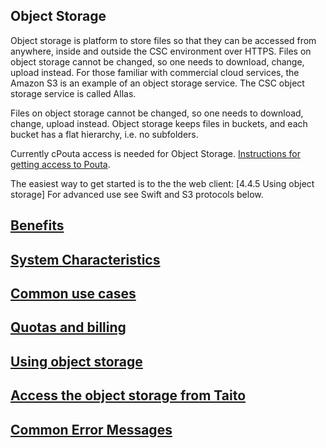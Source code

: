 ## Object Storage

Object storage is platform to store files so that they can be accessed from anywhere, inside and outside
the CSC environment over HTTPS. Files on object storage cannot be changed, so one needs to download, change, upload
instead. For those familiar with commercial cloud services, the
Amazon S3 is an example of an object storage service. The CSC object storage service is called Allas.

Files on object storage cannot be changed, so one needs to download, change, upload
instead. Object storage keeps files in buckets, and each bucket has a flat hierarchy,
i.e. no subfolders.

Currently cPouta access is needed  for Object Storage. [Instructions for getting
access to Pouta].

The easiest way to get started is to the the web client: [4.4.5 Using object storage]
For advanced use see Swift and S3 protocols below.

## [Benefits]

## [System Characteristics]

## [Common use cases]

## [Quotas and billing]

## [Using object storage]

## [Access the object storage from Taito]

## [Common Error Messages]


  [Instructions for getting access to Pouta]: https://research.csc.fi/pouta-application
  [Benefits]: https://research.csc.fi/pouta-object-storage-benefits
  [System Characteristics]: https://research.csc.fi/pouta-object-storage-system-characteristics
  [Common use cases]: https://research.csc.fi/pouta-object-storage-common-use-cases
  [Quotas and billing]: https://research.csc.fi/pouta-object-storage-quotas-and-billing
  [Using object storage]: https://research.csc.fi/pouta-using-object-storage
  [Access the object storage from Taito]: https://research.csc.fi/accessing-the-pouta-object-storage-from-taito
  [Common Error Messages]: https://research.csc.fi/pouta-object-storage-common-error-messages
